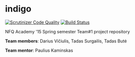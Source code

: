 # indigo

[![Scrutinizer Code Quality](https://scrutinizer-ci.com/g/nfqakademija/indigo/badges/quality-score.png?b=master)](https://scrutinizer-ci.com/g/nfqakademija/indigo/?branch=master)
[![Build Status](https://scrutinizer-ci.com/g/nfqakademija/indigo/badges/build.png?b=master)](https://scrutinizer-ci.com/g/nfqakademija/indigo/build-status/master)

NFQ Academy '15 Spring semester Team#1 project repository

**Team members**: Darius Vičiulis, Tadas Surgailis, Tadas Butė

**Team mentor**: Paulius Kaminskas
